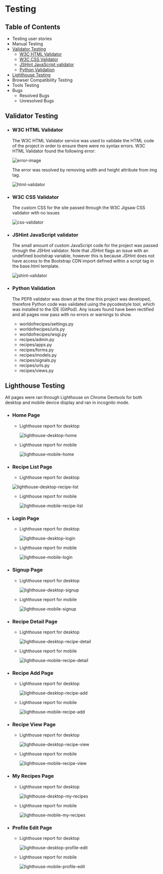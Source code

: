 # Testing

## Table of Contents

* Testing user stories
* Manual Testing
* [Validator Testing](#validator-testing)
  * [W3C HTML Validator](#w3c-html-validator)
  * [W3C CSS Validator](#w3c-css-validator)
  * [JSHint JavaScript validator](#jshint-javascript-validator)
  * [Python Validation](#python-validation)
* [Lighthouse Testing](#lighthouse-testing)
* Browser Compatibility Testing
* Tools Testing
* Bugs
    * Resolved Bugs
    * Unresolved Bugs

## Validator Testing

  * ### W3C HTML Validator

    The W3C HTML Validator service was used to validate the HTML code of the project in order to ensure there were no syntax errors.
    W3C HTML Validator found the following error:

    ![error-image](/readme_docs/error-img.png)

    The error was resolved by removing width and height attribute from img tag.

    ![html-validator](/readme_docs/html-validator.png)

  * ### W3C CSS Validator

    The custom CSS for the site passed through the W3C Jigsaw CSS validator with no issues

    ![css-validator](/readme_docs/css-validator.png)

  * ### JSHint JavaScript validator

    The small amount of custom JavaScript code for the project was passed through the JSHint validator. Note that JSHint flags an issue with an undefined bootstrap variable, however this is because JSHint does not have access to the Bootstrap CDN import defined within a script tag in the base.html template.  

    ![jshint-validator](/readme_docs/jshint-img.png)

  * ### Python Validation

    The PEP8 validator was down at the time this project was developed, therefore Python code was validated using the pycodestyle tool, which was installed to the IDE (GitPod). Any issues found have been rectified and all pages now pass with no errors or warnings to show.

    * worldofrecipes/settings.py
    * worldofrecipes/urls.py
    * worldofrecipes/wsgi.py
    * recipes/admin.py
    * recipes/apps.py
    * recipes/forms.py
    * recipes/models.py
    * recipes/signals.py
    * recipes/urls.py
    * recipes/views.py

## Lighthouse Testing
  
   All pages were ran through Lighthouse on Chrome Devtools for both desktop and mobile device display and ran in incognito mode. 

   * ### Home Page

     * Lighthouse report for desktop

       ![lighthouse-desktop-home](/readme_docs/lighthouse-home.png)

     * Lighthouse report for mobile

       ![lighthouse-mobile-home](/readme_docs/lighthouse-mobile-home.png)  

   * ### Recipe List Page    

      * Lighthouse report for desktop

       ![lighthouse-desktop-recipe-list](/readme_docs/lighthouse-recipes.png)

      * Lighthouse report for mobile
     
        ![lighthouse-mobile-recipe-list](/readme_docs/lighthouse-mobile-recipes.png)

   * ### Login Page

       * Lighthouse report for desktop

         ![lighthouse-desktop-login](/readme_docs/lighthouse-login.png)

       * Lighthouse report for mobile

          ![lighthouse-mobile-login](/readme_docs/lighthouse-mobile-login.png)

   * ### Signup Page

       * Lighthouse report for desktop

         ![lighthouse-desktop-signup](/readme_docs/lighthouse-signup.png)

       * Lighthouse report for mobile  

          ![lighthouse-mobile-signup](/readme_docs/lighthouse-mobile-signup.png)

   * ### Recipe Detail Page

       * Lighthouse report for desktop
     
           ![lighthouse-desktop-recipe-detail](/readme_docs/lighthouse-recipe-detail.png)

       * Lighthouse report for mobile
         
           ![lighthouse-mobile-recipe-detail](/readme_docs//lighthouse-mobile-recipe-detail.png)

   * ### Recipe Add Page

       * Lighthouse report for desktop

           ![lighthouse-desktop-recipe-add](/readme_docs/lighthouse-recipe-add.png)

       * Lighthouse report for mobile   

           ![lighthouse-mobile-recipe-add](/readme_docs/lighthouse-mobile-add-profile.png)

   * ### Recipe View Page    

       * Lighthouse report for desktop   

          ![lighthouse-desktop-recipe-view](/readme_docs/lighthouse-recipe-view.png)

       * Lighthouse report for mobile    

          ![lighthouse-mobile-recipe-view](/readme_docs/lighthouse-mobile-recipe-view.png) 

  * ### My Recipes Page

    * Lighthouse report for desktop      

        ![lighthouse-desktop-my-recipes](/readme_docs/lighthouse-mobile-my-recipes.png)

    * Lighthouse report for mobile   

        ![lighthouse-mobile-my-recipes](/readme_docs/lighthouse-mobile-my-recipes.png)

  * ### Profile Edit Page

    * Lighthouse report for desktop     

        ![lighthouse-desktop-profile-edit](/readme_docs/lighthouse-edit-profile.png)

    * Lighthouse report for mobile 

        ![lighthouse-mobile-profile-edit](/readme_docs/lighthouse-mobile-edit-profile.png)  